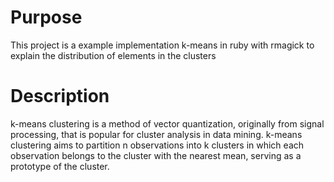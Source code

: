 #  Purpose
This project is a example implementation k-means in ruby with rmagick to  explain the distribution of elements in the clusters

# Description

k-means clustering is a method of vector quantization, originally from signal processing, that is popular for cluster analysis in data mining. k-means clustering aims to partition n observations into k clusters in which each observation belongs to the cluster with the nearest mean, serving as a prototype of the cluster.

